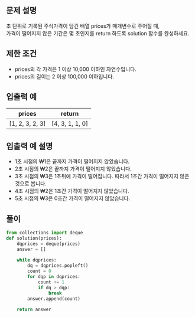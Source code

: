 ## 문제 설명
초 단위로 기록된 주식가격이 담긴 배열 prices가 매개변수로 주어질 때,  
가격이 떨어지지 않은 기간은 몇 초인지를 return 하도록 solution 함수를 완성하세요.  

## 제한 조건
* prices의 각 가격은 1 이상 10,000 이하인 자연수입니다.
* prices의 길이는 2 이상 100,000 이하입니다.

## 입출력 예
|prices|	return|
|:---:|:---:|
|[1, 2, 3, 2, 3]|	[4, 3, 1, 1, 0]|

## 입출력 예 설명
* 1초 시점의 ₩1은 끝까지 가격이 떨어지지 않았습니다.
* 2초 시점의 ₩2은 끝까지 가격이 떨어지지 않았습니다.
* 3초 시점의 ₩3은 1초뒤에 가격이 떨어집니다. 따라서 1초간 가격이 떨어지지 않은 것으로 봅니다.
* 4초 시점의 ₩2은 1초간 가격이 떨어지지 않았습니다.
* 5초 시점의 ₩3은 0초간 가격이 떨어지지 않았습니다.

## **풀이**

```python
from collections import deque
def solution(prices):
    dqprices = deque(prices)
    answer = []
    
    while dqprices:
        dq = dqprices.popleft()
        count = 0
        for dqp in dqprices:
            count += 1
            if dq > dqp:
                break
        answer.append(count)
    
    return answer
```
